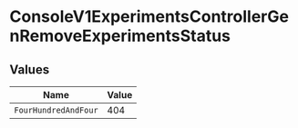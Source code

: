 # ConsoleV1ExperimentsControllerGenRemoveExperimentsStatus


## Values

| Name                 | Value                |
| -------------------- | -------------------- |
| `FourHundredAndFour` | 404                  |